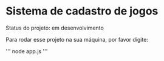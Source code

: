 <h1> Sistema de cadastro de jogos </h1>

Status do projeto: em desenvolvimento

Para rodar esse projeto na sua máquina, por favor digite:

'''
node app.js
'''
